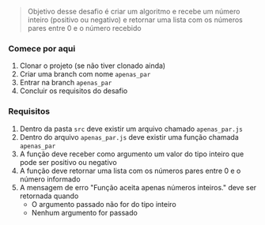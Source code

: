 > Objetivo desse desafio é criar um algoritmo e recebe um número inteiro (positivo ou negativo) e retornar uma lista com os números pares entre 0 e o número recebido

### Comece por aqui
1. Clonar o projeto (se não tiver clonado ainda)
2. Criar uma branch com nome `apenas_par`
3. Entrar na branch `apenas_par`
4. Concluir os requisitos do desafio

### Requisitos
1. Dentro da pasta `src` deve existir um arquivo chamado `apenas_par.js`
2. Dentro do arquivo `apenas_par.js` deve existir uma função chamada `apenas_par`
3. A função deve receber como argumento um valor do tipo inteiro que pode ser positivo ou negativo 
4. A função deve retornar uma lista com os números pares entre 0 e o número informado
5. A mensagem de erro "Função aceita apenas números inteiros." deve ser retornada quando
    - O argumento passado não for do tipo inteiro
    - Nenhum argumento for passado
